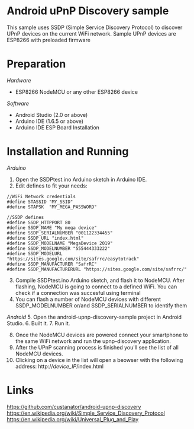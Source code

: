 # Android uPnP Discovery sample
This sample uses SSDP (Simple Service Discovery Protocol) to discover UPnP devices on the current WiFi network. Sample UPnP devices are ESP8266 with preloaded firmware

# Preparation
*Hardware*
- ESP8266 NodeMCU or any other ESP8266 device

*Software*
- Android Studio (2.0 or above)
- Arduino IDE (1.6.5 or above)
- Arduino IDE ESP Board Installation

# Installation and Running
*Arduino*
1. Open the SSDPtest.ino Arduino sketch in Arduino IDE.
2. Edit defines to fit your needs:

```
//WiFi Network credentials
#define STASSID "MY_SSID"
#define STAPSK  "MY_MEGA_PASSWORD"

//SSDP defines
#define SSDP_HTTPPORT 80
#define SSDP_NAME "My mega device"
#define SSDP_SERIALNUMBER "001122334455"
#define SSDP_URL "index.html"
#define SSDP_MODELNAME "MegaDevice 2019"
#define SSDP_MODELNUMBER "555444333222"
#define SSDP_MODELURL "https://sites.google.com/site/safrrc/easytotrack"
#define SSDP_MANUFACTURER "SafrRC"
#define SSDP_MANUFACTURERURL "https://sites.google.com/site/safrrc/"
```

3. Compile SSDPtest.ino Arduino sketch, and flash it to NodeMCU. After flashing, NodeMCU is going to connect to a defined WiFi. You can check if a connection was succesful using terminal
4. You can flash a number of NodeMCU devices with different SSDP_MODELNUMBER or/and SSDP_SERIALNUMBER to identify them

*Android*
5. Open the android-upnp-discovery-sample project in Android Studio.
6. Built it.
7. Run it.

8. Once the NodeMCU devices are powered connect your smartphone to the same WiFi network and run the upnp-discovery application.
9. After the UPnP scanning process is finished you'll see the list of all NodeMCU devices.
10. Clicking on a device in the list will open a beowser with the following address: http://_device_IP_/index.html

# Links
https://github.com/custanator/android-upnp-discovery
https://en.wikipedia.org/wiki/Simple_Service_Discovery_Protocol
https://en.wikipedia.org/wiki/Universal_Plug_and_Play
